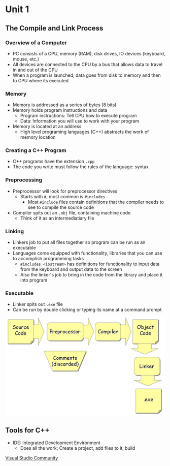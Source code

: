 # Unit 1

## The Compile and Link Process

### Overview of a Computer

* PC consists of a CPU, memory (RAM), disk drives, IO devices (keyboard, mouse, etc.)
* All devices are connected to the CPU by a bus that allows data to travel in and out of the CPU
* When a program is launched, data goes from disk to memory and then to CPU where its executed

### Memory

* Memory is addressed as a series of bytes (8 bits)
* Memory holds program instructions and data
  * Program instructions: Tell CPU how to execute program
  * Data: Information you will use to work with your program
* Memory is located at an address
  * High level programing languages (C++) abstracts the work of memory location

### Creating a C++ Program

* C++ programs have the extension ```.cpp```
* The code you write must follow the rules of the language: syntax

### Preprocessing

* Preprocessor will look for preprocessor directives
  * Starts with ```#```, most common is ```#includes```
    * Most ```#include``` files contain definitions that the compiler needs to see to compile the source code
* Compiler spits out an ```.obj``` file, containing machine code
  * Think of it as an intermediatiary file

### Linking

* Linkers job to put all files together so program can be run as an executable
* Languages come equipped with functionality, libraries that you can use to accomplish programming tasks
  * ```#includes <iostream>``` has definitions for functionality to input data from the keyboard and output data to the screen
  * Also the linker's job to bring in the code from the library and place it into program

### Executable

* Linker spits out ```.exe``` file
* Can be run by double clicking or typing its name at a command prompt

![Compile / Link Process](compile_link_process.png)

## Tools for C++

* IDE: Integrated Development Environment
  * Does all the work; Create a project, add files to it, build

[Visual Studio Community](https://www.visualstudio.com/products/visual-studio-community-vs)
